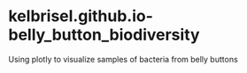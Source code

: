 # kelbrisel.github.io-belly_button_biodiversity
Using plotly to visualize samples of bacteria from belly buttons
